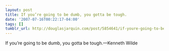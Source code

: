 ```yaml
---
layout: post
title: If you’re going to be dumb, you gotta be tough.
date: '2007-07-16T00:22:17-04:00'
tags: []
tumblr_url: http://douglasjarquin.com/post/5854641/if-youre-going-to-be-dumb-you-gotta-be-tough
---
```

If you’re going to be dumb, you gotta be tough.—Kenneth Wilde
